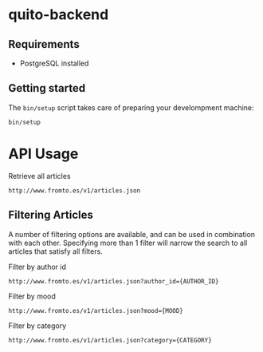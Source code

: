 # quito-backend

## Requirements

  - PostgreSQL installed

## Getting started

The `bin/setup` script takes care of preparing your develompment machine:

```shell
bin/setup
```

# API Usage

Retrieve all articles
```
http://www.fromto.es/v1/articles.json
```

## Filtering Articles

A number of filtering options are available, and can be used in combination with
each other.  Specifying more than 1 filter will narrow the search to all
articles that satisfy all filters.

Filter by author id
```
http://www.fromto.es/v1/articles.json?author_id={AUTHOR_ID}
```

Filter by mood
```
http://www.fromto.es/v1/articles.json?mood={MOOD}
```

Filter by category
```
http://www.fromto.es/v1/articles.json?category={CATEGORY}
```
